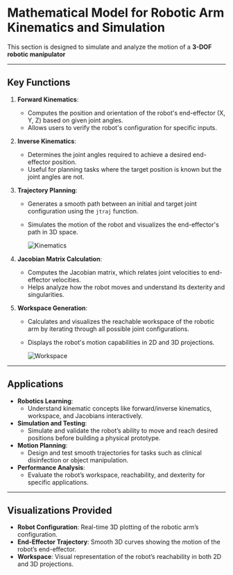 # Mathematical Model for Robotic Arm Kinematics and Simulation

This section is designed to simulate and analyze the motion of a **3-DOF robotic manipulator**

---

## Key Functions

1. **Forward Kinematics**:
   - Computes the position and orientation of the robot's end-effector (X, Y, Z) based on given joint angles.
   - Allows users to verify the robot's configuration for specific inputs.

2. **Inverse Kinematics**:
   - Determines the joint angles required to achieve a desired end-effector position.
   - Useful for planning tasks where the target position is known but the joint angles are not.

3. **Trajectory Planning**:
   - Generates a smooth path between an initial and target joint configuration using the `jtraj` function.
   - Simulates the motion of the robot and visualizes the end-effector's path in 3D space.

      ![Kinematics](https://github.com/user-attachments/assets/40e0e665-f09e-4f2d-a92b-f0362f6d6f20)


4. **Jacobian Matrix Calculation**:
   - Computes the Jacobian matrix, which relates joint velocities to end-effector velocities.
   - Helps analyze how the robot moves and understand its dexterity and singularities.

5. **Workspace Generation**:
   - Calculates and visualizes the reachable workspace of the robotic arm by iterating through all possible joint configurations.
   - Displays the robot's motion capabilities in 2D and 3D projections.
     
      ![Workspace](https://github.com/user-attachments/assets/65e03ac7-2d57-4ab2-8a71-b66b139d7a5c)



---

## Applications

- **Robotics Learning**:
  - Understand kinematic concepts like forward/inverse kinematics, workspace, and Jacobians interactively.
- **Simulation and Testing**:
  - Simulate and validate the robot’s ability to move and reach desired positions before building a physical prototype.
- **Motion Planning**:
  - Design and test smooth trajectories for tasks such as clinical disinfection or object manipulation.
- **Performance Analysis**:
  - Evaluate the robot’s workspace, reachability, and dexterity for specific applications.

---

## Visualizations Provided

- **Robot Configuration**: Real-time 3D plotting of the robotic arm’s configuration.
- **End-Effector Trajectory**: Smooth 3D curves showing the motion of the robot’s end-effector.
- **Workspace**: Visual representation of the robot’s reachability in both 2D and 3D projections.


